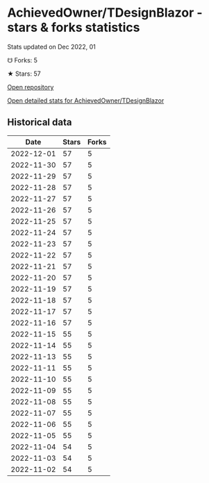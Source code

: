 # AchievedOwner/TDesignBlazor - stars & forks statistics

Stats updated on Dec 2022, 01

☋ Forks: 5

★ Stars: 57

[Open repository](https://github.com/AchievedOwner/TDesignBlazor)

[Open detailed stats for AchievedOwner/TDesignBlazor](https://reviewgithub.com/rep/AchievedOwner/TDesignBlazor)

## Historical data
| Date | Stars | Forks |
|------|-------|-------|
| 2022-12-01 | 57 | 5 | 
| 2022-11-30 | 57 | 5 | 
| 2022-11-29 | 57 | 5 | 
| 2022-11-28 | 57 | 5 | 
| 2022-11-27 | 57 | 5 | 
| 2022-11-26 | 57 | 5 | 
| 2022-11-25 | 57 | 5 | 
| 2022-11-24 | 57 | 5 | 
| 2022-11-23 | 57 | 5 | 
| 2022-11-22 | 57 | 5 | 
| 2022-11-21 | 57 | 5 | 
| 2022-11-20 | 57 | 5 | 
| 2022-11-19 | 57 | 5 | 
| 2022-11-18 | 57 | 5 | 
| 2022-11-17 | 57 | 5 | 
| 2022-11-16 | 57 | 5 | 
| 2022-11-15 | 55 | 5 | 
| 2022-11-14 | 55 | 5 | 
| 2022-11-13 | 55 | 5 | 
| 2022-11-11 | 55 | 5 | 
| 2022-11-10 | 55 | 5 | 
| 2022-11-09 | 55 | 5 | 
| 2022-11-08 | 55 | 5 | 
| 2022-11-07 | 55 | 5 | 
| 2022-11-06 | 55 | 5 | 
| 2022-11-05 | 55 | 5 | 
| 2022-11-04 | 54 | 5 | 
| 2022-11-03 | 54 | 5 | 
| 2022-11-02 | 54 | 5 | 

